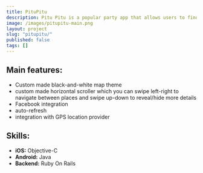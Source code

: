 ```yaml
---
title: PituPitu
description: Pitu Pitu is a popular party app that allows users to find best parties in Polish main cities such as Tricity, Warsaw, Cracow, Poznan or Wroclaw. Users can easily locate night shops, public transport, places to eat and sleep. The app has a heavily customized look and feel. We developed both iPhone and Android versions of the app.
image: /images/pitupitu-main.png
layout: project
slug: "pitupitu/"
published: false
tags: []
---
```


## Main features:

- Custom made black-and-white map theme
- custom made horizontal scroller which you can swipe left-right to navigate between places and swipe up-down to reveal/hide more details
- Facebook integration
- auto-refresh
- integration with GPS location provider

## Skills:

- **iOS:** Objective-C
- **Android:** Java
- **Backend:** Ruby On Rails
